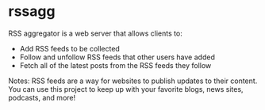 # rssagg

RSS aggregator is a web server that allows clients to:

- Add RSS feeds to be collected
- Follow and unfollow RSS feeds that other users have added
- Fetch all of the latest posts from the RSS feeds they follow
  
Notes: RSS feeds are a way for websites to publish updates to their content. You can use this project to keep up with your favorite blogs, news sites, podcasts, and more!
